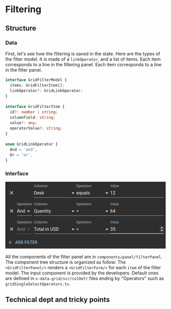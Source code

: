 # Filtering

## Structure

### Data

First, let's see how the filtering is saved in the state. Here are the types of the filter model. It is made of a `linkOperator`, and a list of items. Each item corresponds to a line in the filtering panel. Each item corresponds to a line in the filter panel.

```ts
interface GridFilterModel {
  items: GridFilterItem[];
  linkOperator?: GridLinkOperator;
}

interface GridFilterItem {
  id?: number | string;
  columnField: string;
  value?: any;
  operatorValue?: string;
}

enum GridLinkOperator {
  And = 'and',
  Or = 'or',
}
```

### Interface

![filter panel screenshot](./img/filterPanel.png)

All the components of the filter panel are in `components/panel/filterPanel`.
The component tree structure is organized as follow:
The `<GridFilterPanel/>` renders a `<GridFilterForm/>` for each `item` of the filter model.
The input component is provided by the developers.
Default ones are defined in `x-data-grid/scr/colDef/` files ending by "Operators" such as `gridSingleSelectOperators.ts`.

## Technical dept and tricky points
